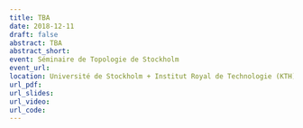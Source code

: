 ```yaml
---
title: TBA
date: 2018-12-11
draft: false
abstract: TBA
abstract_short: 
event: Séminaire de Topologie de Stockholm
event_url: 
location: Université de Stockholm + Institut Royal de Technologie (KTH), Stockholm, Suède
url_pdf: 
url_slides: 
url_video: 
url_code: 
---
```

